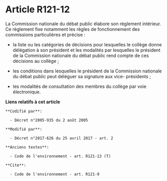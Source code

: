 # Article R121-12

La Commission nationale du débat public élabore son règlement intérieur. Ce règlement fixe notamment les règles de
fonctionnement des commissions particulières et précise :

- la liste ou les catégories de décisions pour lesquelles le collège donne délégation à son président et les modalités par
lesquelles le président de la Commission nationale du débat public rend compte de ces décisions au collège ;

- les conditions dans lesquelles le président de la Commission nationale du débat public peut déléguer sa signature aux vice-
présidents ;

- les modalités de consultation des membres du collège par voie électronique.

**Liens relatifs à cet article**

	**Codifié par**:

	  - Décret n°2005-935 du 2 août 2005

	**Modifié par**:

	  - Décret n°2017-626 du 25 avril 2017 - art. 2

	**Anciens textes**:

	  - Code de l'environnement - art. R121-13 (T)

	**Cite**:

	  - Code de l'environnement - art. R121-9
